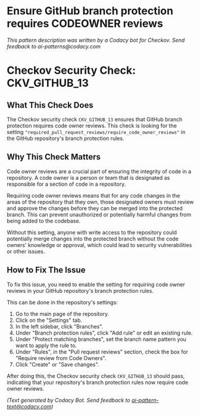 # Ensure GitHub branch protection requires CODEOWNER reviews

_This pattern description was written by a Codacy bot for Checkov. Send feedback to ai-patterns@codacy.com_

# Checkov Security Check: CKV_GITHUB_13

## What This Check Does

The Checkov security check `CKV_GITHUB_13` ensures that GitHub branch protection requires code owner reviews. This check is looking for the setting `"required_pull_request_reviews/require_code_owner_reviews"` in the GitHub repository's branch protection rules.

## Why This Check Matters

Code owner reviews are a crucial part of ensuring the integrity of code in a repository. A code owner is a person or team that is designated as responsible for a section of code in a repository.

Requiring code owner reviews means that for any code changes in the areas of the repository that they own, those designated owners must review and approve the changes before they can be merged into the protected branch. This can prevent unauthorized or potentially harmful changes from being added to the codebase.

Without this setting, anyone with write access to the repository could potentially merge changes into the protected branch without the code owners' knowledge or approval, which could lead to security vulnerabilities or other issues.

## How to Fix The Issue

To fix this issue, you need to enable the setting for requiring code owner reviews in your GitHub repository's branch protection rules. 

This can be done in the repository's settings:

1. Go to the main page of the repository.
2. Click on the "Settings" tab.
3. In the left sidebar, click "Branches".
4. Under "Branch protection rules", click "Add rule" or edit an existing rule.
5. Under "Protect matching branches", set the branch name pattern you want to apply the rule to.
6. Under "Rules", in the "Pull request reviews" section, check the box for "Require review from Code Owners".
7. Click "Create" or "Save changes".

After doing this, the Checkov security check `CKV_GITHUB_13` should pass, indicating that your repository's branch protection rules now require code owner reviews.

_(Text generated by Codacy Bot. Send feedback to ai-pattern-text@codacy.com)_
